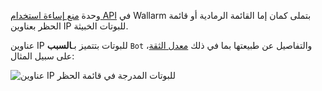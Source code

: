 وحدة [منع إساءة استخدام API](../../about-wallarm/api-abuse-prevention.md) في Wallarm بتملى كمان إما القائمة الرمادية أو قائمة الحظر بعناوين IP للبوتات الخبيثة.

عناوين IP للبوتات بتتميز بـ**السبب** `Bot` والتفاصيل عن طبيعتها بما في ذلك [معدل الثقة](../../about-wallarm/api-abuse-prevention.md#how-api-abuse-prevention-works)، على سبيل المثال:

![عناوين IP للبوتات المدرجة في قائمة الحظر](../../images/about-wallarm-waf/abi-abuse-prevention/denylisted-bot-ips.png)